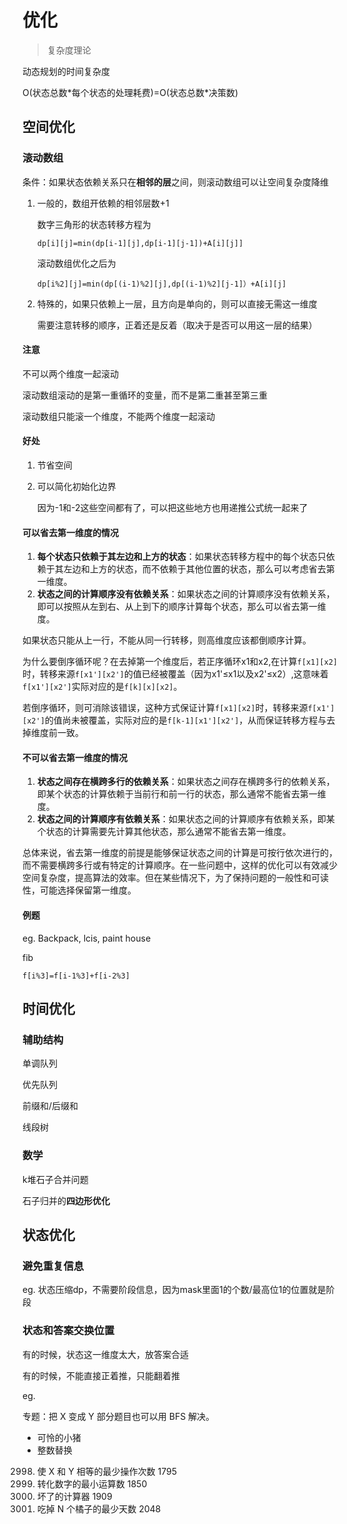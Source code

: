 # 优化

> 复杂度理论

动态规划的时间复杂度

O(状态总数\*每个状态的处理耗费)=O(状态总数\*决策数)

## 空间优化

### 滚动数组

条件：如果状态依赖关系只在**相邻的层**之间，则滚动数组可以让空间复杂度降维

1. 一般的，数组开依赖的相邻层数+1

   数字三角形的状态转移方程为

   `dp[i][j]=min(dp[i-1][j],dp[i-1][j-1])+A[i][j]]`

   滚动数组优化之后为

   `dp[i%2][j]=min(dp[(i-1)%2][j],dp[(i-1)%2][j-1]）+A[i][j]`

2. 特殊的，如果只依赖上一层，且方向是单向的，则可以直接无需这一维度

   需要注意转移的顺序，正着还是反着（取决于是否可以用这一层的结果）

#### 注意

不可以两个维度一起滚动

滚动数组滚动的是第一重循环的变量，而不是第二重甚至第三重

滚动数组只能滚一个维度，不能两个维度一起滚动

#### 好处

1. 节省空间

2. 可以简化初始化边界

   因为-1和-2这些空间都有了，可以把这些地方也用递推公式统一起来了

#### 可以省去第一维度的情况

1. **每个状态只依赖于其左边和上方的状态**：如果状态转移方程中的每个状态只依赖于其左边和上方的状态，而不依赖于其他位置的状态，那么可以考虑省去第一维度。
2. **状态之间的计算顺序没有依赖关系**：如果状态之间的计算顺序没有依赖关系，即可以按照从左到右、从上到下的顺序计算每个状态，那么可以省去第一维度。

如果状态只能从上一行，不能从同一行转移，则高维度应该都倒顺序计算。

为什么要倒序循环呢？在去掉第一个维度后，若正序循环x1和x2,在计算`f[x1][x2]`时，转移来源`f[x1'][x2']`的值已经被覆盖（因为x1'≤x1以及x2'≤x2）,这意味着`f[x1'][x2']`实际对应的是`f[k][x][x2]`。

若倒序循环，则可消除该错误，这种方式保证计算`f[x1][x2]`时，转移来源`f[x1'][x2']`的值尚未被覆盖，实际对应的是`f[k-1][x1'][x2']`，从而保证转移方程与去掉维度前一致。

#### 不可以省去第一维度的情况

1. **状态之间存在横跨多行的依赖关系**：如果状态之间存在横跨多行的依赖关系，即某个状态的计算依赖于当前行和前一行的状态，那么通常不能省去第一维度。
2. **状态之间的计算顺序有依赖关系**：如果状态之间的计算顺序有依赖关系，即某个状态的计算需要先计算其他状态，那么通常不能省去第一维度。

总体来说，省去第一维度的前提是能够保证状态之间的计算是可按行依次进行的，而不需要横跨多行或有特定的计算顺序。在一些问题中，这样的优化可以有效减少空间复杂度，提高算法的效率。但在某些情况下，为了保持问题的一般性和可读性，可能选择保留第一维度。

#### 例题

eg. Backpack, lcis, paint house

fib

`f[i%3]=f[i-1%3]+f[i-2%3]`

## 时间优化

### 辅助结构

单调队列

优先队列

前缀和/后缀和

线段树

### 数学

k堆石子合并问题

石子归并的**四边形优化**

## 状态优化

### 避免重复信息

eg. 状态压缩dp，不需要阶段信息，因为mask里面1的个数/最高位1的位置就是阶段

### 状态和答案交换位置

有的时候，状态这一维度太大，放答案合适

有的时候，不能直接正着推，只能翻着推

eg.

专题：把 X 变成 Y
部分题目也可以用 BFS 解决。

- 可怜的小猪
- 整数替换
2998. 使 X 和 Y 相等的最少操作次数 1795
2059. 转化数字的最小运算数 1850
991. 坏了的计算器 1909
1553. 吃掉 N 个橘子的最少天数 2048

